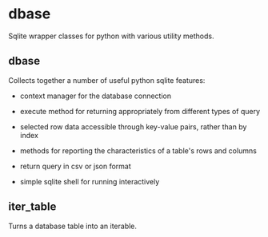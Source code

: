 # dbase
Sqlite wrapper classes for python with various utility methods.

## dbase

Collects together a number of useful python sqlite features:

* context manager for the database connection

* execute method for returning appropriately from different types of query

* selected row data accessible through key-value pairs, rather than by index

* methods for reporting the characteristics of a table's rows and columns

* return query in csv or json format

* simple sqlite shell for running interactively


## iter_table

Turns a database table into an iterable.
